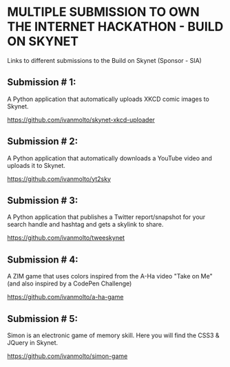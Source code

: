 # MULTIPLE SUBMISSION TO OWN THE INTERNET HACKATHON - BUILD ON SKYNET

Links to different submissions to the Build on Skynet (Sponsor - SIA)


## Submission # 1:
A Python application that automatically uploads XKCD comic images to Skynet.

https://github.com/ivanmolto/skynet-xkcd-uploader


## Submission # 2:
A Python application that automatically downloads a YouTube video and uploads it to Skynet.

https://github.com/ivanmolto/yt2sky


## Submission # 3:
A Python application that publishes a Twitter report/snapshot for your search handle and hashtag and gets a skylink to share.

https://github.com/ivanmolto/tweeskynet


## Submission # 4:
A ZIM game that uses colors inspired from the A-Ha video "Take on Me" (and also inspired by a CodePen Challenge)

https://github.com/ivanmolto/a-ha-game


## Submission # 5:
Simon is an electronic game of memory skill. Here you will find the CSS3 & JQuery in Skynet.

https://github.com/ivanmolto/simon-game





